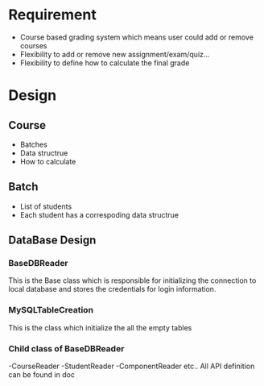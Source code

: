 # Requirement

- Course based grading system which means user could add or remove courses
- Flexibility to add or remove new assignment/exam/quiz...
- Flexibility to define how to calculate the final grade

# Design

## Course

- Batches
- Data structrue
- How to calculate

## Batch

- List of students
- Each student has a correspoding data structrue




## DataBase Design 

### BaseDBReader 
This is the Base class which is responsible for initializing the connection to local database and stores the credentials for login information. 

### MySQLTableCreation 
This is the class which initialize the all the empty tables 

### Child class of BaseDBReader 
-CourseReader 
-StudentReader 
-ComponentReader 
etc.. 
All API definition can be found in doc


